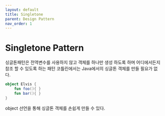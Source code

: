 ```yaml
---
layout: default
title: Singletone
parent: Design Pattern
nav_order: 1
---
```

# Singletone Pattern
싱글톤패턴은 전역변수를 사용하지 않고 객체를 하나만 생성 하도록 하며 어디에서든지 참조 할 수 있도록 하는 패턴
코틀린에서는 Java에서의 싱글톤 객체를 만들 필요가 없다.
```kotlin
object Elvis {
	fun foo(){ }
	fun bar(){ }
}
```
object 선언을 통해 싱글톤 객체를 손쉽게 만들 수 있다.